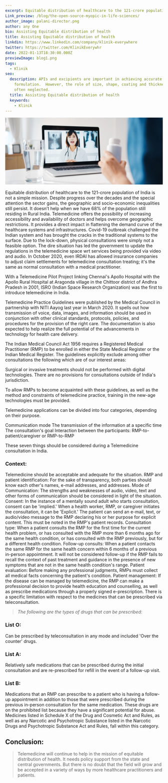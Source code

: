 ```yaml
---
excerpt: Equitable distribution of healthcare to the 121-crore population of India is not a simple mission.
Link_preview: /blog/the-open-source-myopic-in-life-sciences/
author_image: palani-director.png
author: any One
bio: Assisting Equitable distribution of health
title: Assisting Equitable distribution of health
linkdin: https://www.linkedin.com/company/klinik-everywhere
twitter: https://twitter.com/KlinikEverywhr
date: 2022-01-13T18:30:00.000Z
previewImage: blog1.png
tags:
  - Klinik
seo:
  description: APIs and excipients are important in achieving accurate molecular
    formulation.  However, the role of size, shape, coating and thickness is
    often neglected.
  title: Assisting Equitable distribution of health
  keywords:
    - Klinik
---
```


![image alt](blog1_preview.png "Image Title")

Equitable distribution of healthcare to the 121-crore population of India is not a simple mission. Despite progress over the decades and the special attention the sector gains, the geographic and socio-economic inequalities still persist. It doesn’t help when we have 68% of the population still residing in Rural India. Telemedicine offers the possibility of increasing accessibility and availability of doctors and helps overcome geographic restrictions. It provides a direct impact in flattening the demand curve of the healthcare systems and infrastructures. Covid-19 outbreak challenged the Indian system and has brought the cracks in the traditional systems to the surface. Due to the lock-down, physical consultations were simply not a feasible option. The dire situation has led the government to update the regulations in the telemedicine space wrt services being provided via video and audio. In October 2020, even IRDAI has allowed insurance companies to adjust claim settlements for telemedicine consultation treating; it's the same as normal consultation with a medical practitioner.

With a Telemedicine Pilot Project linking Chennai's Apollo Hospital with the Apollo Rural Hospital at Aragonda village in the Chittoor district of Andhra Pradesh in 2001, ISRO (Indian Space Research Organization) was the first to introduce telemedicine in India.

Telemedicine Practice Guidelines were published by the Medical Council in partnership with NITI Aayog last year in March 2020. It spells out how transmission of voice, data, images, and information should be used in conjunction with other clinical standards, protocols, policies, and procedures for the provision of the right care. The documentation is also expected to help realize the full potential of the advancements in technology for health care delivery.

The Indian Medical Council Act 1956 requires a Registered Medical Practitioner (RMP) to be enrolled in either the State Medical Register or the Indian Medical Register. The guidelines explicitly exclude among other consultations the following which are of our interest areas:

Surgical or invasive treatments should not be performed with digital technologies.
There are no provisions for consultations outside of India's jurisdiction.

To allow RMPs to become acquainted with these guidelines, as well as the method and constraints of telemedicine practice, training in the new-age technologies must be provided.

Telemedicine applications can be divided into four categories, depending on their purpose.

Communication mode
The transmission of the information at a specific time
The consultation's goal
Interaction between the participants: RMP-to-patient/caregiver or RMP-to-RMP

These seven things should be considered during a Telemedicine consultation in India.

### Context:

Telemedicine should be acceptable and adequate for the situation.
RMP and patient identification: For the sake of transparency, both parties should know each other's names, e-mail addresses, and addresses.
Mode of Communication: The strengths and weaknesses of audio, video, text and other forms of communication should be considered in light of the situation.
Consent: In the instance of a mentally sound adult who starts consultation, consent can be 'implied.' When a health worker, RMP, or caregiver initiates the consultation, it can be 'Explicit.' The patient can send an e-mail, text, or audio/video message to the RMP declaring his or her purpose for explicit content. This must be noted in the RMP's patient records.
Consultation type:
When a patient consults the RMP for the first time for the current health problem, or has consulted with the RMP more than 6 months ago for the same health condition, or has consulted with the RMP previously, but for a different health condition.
Follow-up consults: When a patient contacts the same RMP for the same health concern within 6 months of a previous in-person appointment. It will not be considered follow-up if the RMP fails to recall the context of past treatment and guidance in the presence of new symptoms that are not in the same health condition's range.
Patient evaluation: Before making any professional judgments, RMPs must collect all medical facts concerning the patient's condition.
Patient management: If the disease can be managed by telemedicine, the RMP can make a professional decision to provide health education and counselling, as well as prescribe medications through a properly signed e-prescription.
There is a specific limitation with respect to the medicines that can be prescribed via teleconsultation.

> _The following are the types of drugs that can be prescribed:_

### List O:
Can be prescribed by teleconsultation in any mode and included 'Over the counter' drugs.

### List A:
Relatively safe medications that can be prescribed during the initial consultation and are re-prescribed for refill in the event of a follow-up visit.

### List B:
Medications that an RMP can prescribe to a patient who is having a follow-up appointment in addition to those that were prescribed during the previous in-person consultation for the same medication.
These drugs are on the prohibited list because they have a significant potential for abuse. Medicines listed in Schedule X of the Drug and Cosmetic Act and Rules, as well as any Narcotic and Psychotropic Substance listed in the Narcotic Drugs and Psychotropic Substance Act and Rules, fall within this category.
## Conclusion:

>Telemedicine will continue to help in the mission of equitable distribution of health. It needs policy support from the state and central governments. But there is no doubt that the field will grow and be accepted in a variety of ways by more healthcare practitioners and patients.
